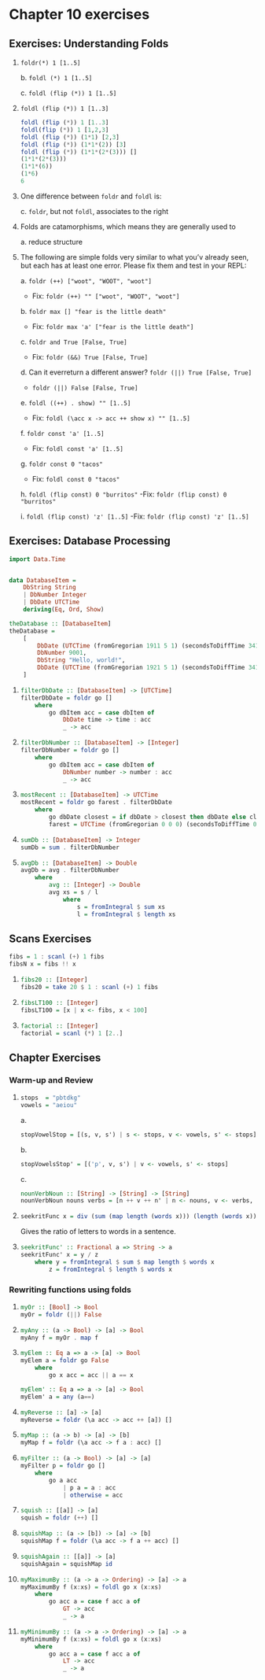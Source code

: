 # Chapter 10 exercises

## Exercises: Understanding Folds

1. `foldr(*) 1 [1..5]`

    b. `foldl (*) 1 [1..5]`

    c. `foldl (flip (*)) 1 [1..5]`

2. `foldl (flip (*)) 1 [1..3]`
    ```haskell
    foldl (flip (*)) 1 [1..3]
    foldl(flip (*)) 1 [1,2,3]
    foldl (flip (*)) (1*1) [2,3]
    foldl (flip (*)) (1*1*(2)) [3]
    foldl (flip (*)) (1*1*(2*(3))) []
    (1*1*(2*(3)))
    (1*1*(6))
    (1*6)
    6
    ```

3. One difference between `foldr` and `foldl` is:

    c. `foldr`, but not `foldl`, associates to the right

4. Folds are catamorphisms, which means they are generally used to

    a. reduce structure

5. The following are simple folds very similar to what you’v already seen, but each has 
at least one error. Please fix them and test in your REPL:

    a. `foldr (++) ["woot", "WOOT", "woot"]`
    - Fix: `foldr (++) "" ["woot", "WOOT", "woot"]`

    b. `foldr max [] "fear is the little death"`
    - Fix: `foldr max 'a' ["fear is the little death"]`

    c. `foldr and True [False, True]`
    - Fix: `foldr (&&) True [False, True]`

    d. Can it everreturn a different answer? `foldr (||) True [False, True]`
    - `foldr (||) False [False, True]`

    e. `foldl ((++) . show) "" [1..5]`
    - Fix: `foldl (\acc x -> acc ++ show x) "" [1..5]`

    f. `foldr const 'a' [1..5]`
    - Fix: `foldl const 'a' [1..5]`

    g. `foldr const 0 "tacos"`
    - Fix: `foldl const 0 "tacos"`

    h. `foldl (flip const) 0 "burritos"`
    -Fix: `foldr (flip const) 0 "burritos"`

    i. `foldl (flip const) 'z' [1..5]`
    -Fix: `foldr (flip const) 'z' [1..5]`


## Exercises: Database Processing

```haskell
import Data.Time


data DatabaseItem =
    DbString String
    | DbNumber Integer
    | DbDate UTCTime
    deriving(Eq, Ord, Show)

theDatabase :: [DatabaseItem]
theDatabase =
    [
        DbDate (UTCTime (fromGregorian 1911 5 1) (secondsToDiffTime 34123)),
        DbNumber 9001,
        DbString "Hello, world!",
        DbDate (UTCTime (fromGregorian 1921 5 1) (secondsToDiffTime 34123))
    ]
```

1.
    ```haskell
    filterDbDate :: [DatabaseItem] -> [UTCTime]
    filterDbDate = foldr go []
        where
            go dbItem acc = case dbItem of
                DbDate time -> time : acc
                _ -> acc
    ```

2.
    ```haskell
    filterDbNumber :: [DatabaseItem] -> [Integer]
    filterDbNumber = foldr go []
        where
            go dbItem acc = case dbItem of
                DbNumber number -> number : acc
                _ -> acc
    ```

3.
    ```haskell
    mostRecent :: [DatabaseItem] -> UTCTime
    mostRecent = foldr go farest . filterDbDate
        where
            go dbDate closest = if dbDate > closest then dbDate else closest
            farest = UTCTime (fromGregorian 0 0 0) (secondsToDiffTime 0)
    ```

4.
    ```haskell
    sumDb :: [DatabaseItem] -> Integer
    sumDb = sum . filterDbNumber
    ```

5.
    ```haskell
    avgDb :: [DatabaseItem] -> Double
    avgDb = avg . filterDbNumber
        where
            avg :: [Integer] -> Double
            avg xs = s / l
                where
                    s = fromIntegral $ sum xs
                    l = fromIntegral $ length xs
    ```


## Scans Exercises

```haskell
fibs = 1 : scanl (+) 1 fibs
fibsN x = fibs !! x
```

1.
    ```haskell
    fibs20 :: [Integer]
    fibs20 = take 20 $ 1 : scanl (+) 1 fibs
    ```

2.
    ```haskell
    fibsLT100 :: [Integer]
    fibsLT100 = [x | x <- fibs, x < 100]
    ```

3.
    ```haskell
    factorial :: [Integer]
    factorial = scanl (*) 1 [2..]
    ```


## Chapter Exercises

### Warm-up and Review

1.
    ```haskell
    stops  = "pbtdkg"
    vowels = "aeiou"
    ```

    a.
    ```haskell
    stopVowelStop = [(s, v, s') | s <- stops, v <- vowels, s' <- stops]
    ```

    b.
    ```haskell
    stopVowelsStop' = [('p', v, s') | v <- vowels, s' <- stops]
    ```

    c.
    ```haskell
    nounVerbNoun :: [String] -> [String] -> [String]
    nounVerbNoun nouns verbs = [n ++ v ++ n' | n <- nouns, v <- verbs, n' <- nouns]
    ```

2.
    ```haskell
    seekritFunc x = div (sum (map length (words x))) (length (words x))
    ```
    Gives the ratio of letters to words in a sentence.

3.
    ```haskell
    seekritFunc' :: Fractional a => String -> a
    seekritFunc' x = y / z
        where y = fromIntegral $ sum $ map length $ words x
            z = fromIntegral $ length $ words x
    ```

### Rewriting functions using folds

1.
    ```haskell
    myOr :: [Bool] -> Bool
    myOr = foldr (||) False
    ```

2.
    ```haskell
    myAny :: (a -> Bool) -> [a] -> Bool
    myAny f = myOr . map f
    ```

3.
    ```haskell
    myElem :: Eq a => a -> [a] -> Bool
    myElem a = foldr go False
        where
            go x acc = acc || a == x

    myElem' :: Eq a => a -> [a] -> Bool
    myElem' a = any (a==)
    ```

4.
    ```haskell
    myReverse :: [a] -> [a]
    myReverse = foldr (\a acc -> acc ++ [a]) []
    ```

5.
    ```haskell
    myMap :: (a -> b) -> [a] -> [b]
    myMap f = foldr (\a acc -> f a : acc) []
    ```

6.
    ```haskell
    myFilter :: (a -> Bool) -> [a] -> [a]
    myFilter p = foldr go []
        where
            go a acc
                | p a = a : acc
                | otherwise = acc
    ```

7.
    ```haskell
    squish :: [[a]] -> [a]
    squish = foldr (++) []
    ```

8.
    ```haskell
    squishMap :: (a -> [b]) -> [a] -> [b] 
    squishMap f = foldr (\a acc -> f a ++ acc) []
    ```

9.
    ```haskell
    squishAgain :: [[a]] -> [a]
    squishAgain = squishMap id
    ```

10.
    ```haskell
    myMaximumBy :: (a -> a -> Ordering) -> [a] -> a
    myMaximumBy f (x:xs) = foldl go x (x:xs)
        where
            go acc a = case f acc a of
                GT -> acc
                _ -> a
    ```

11.
    ```haskell
    myMinimumBy :: (a -> a -> Ordering) -> [a] -> a
    myMinimumBy f (x:xs) = foldl go x (x:xs)
        where
            go acc a = case f acc a of
                LT -> acc
                _ -> a
    ```